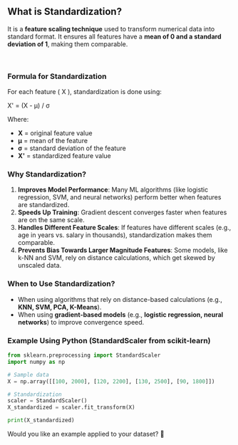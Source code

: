 ## What is Standardization?

It is a **feature scaling technique** used to transform numerical data into standard format. It ensures all features have a **mean of 0 and a standard deviation of 1**, making them comparable.

​
### **Formula for Standardization**
For each feature \( X \), standardization is done using:

X' = (X - μ) / σ

Where:
- **X** = original feature value
- **μ** = mean of the feature
- **σ** = standard deviation of the feature
- **X'** = standardized feature value



### **Why Standardization?**
1. **Improves Model Performance**: Many ML algorithms (like logistic regression, SVM, and neural networks) perform better when features are standardized.
2. **Speeds Up Training**: Gradient descent converges faster when features are on the same scale.
3. **Handles Different Feature Scales**: If features have different scales (e.g., age in years vs. salary in thousands), standardization makes them comparable.
4. **Prevents Bias Towards Larger Magnitude Features**: Some models, like k-NN and SVM, rely on distance calculations, which get skewed by unscaled data.

### **When to Use Standardization?**
- When using algorithms that rely on distance-based calculations (e.g., **KNN, SVM, PCA, K-Means**).
- When using **gradient-based models** (e.g., **logistic regression, neural networks**) to improve convergence speed.

### **Example Using Python (StandardScaler from scikit-learn)**
```python
from sklearn.preprocessing import StandardScaler
import numpy as np

# Sample data
X = np.array([[100, 2000], [120, 2200], [130, 2500], [90, 1800]])

# Standardization
scaler = StandardScaler()
X_standardized = scaler.fit_transform(X)

print(X_standardized)
```

Would you like an example applied to your dataset? 🚀
